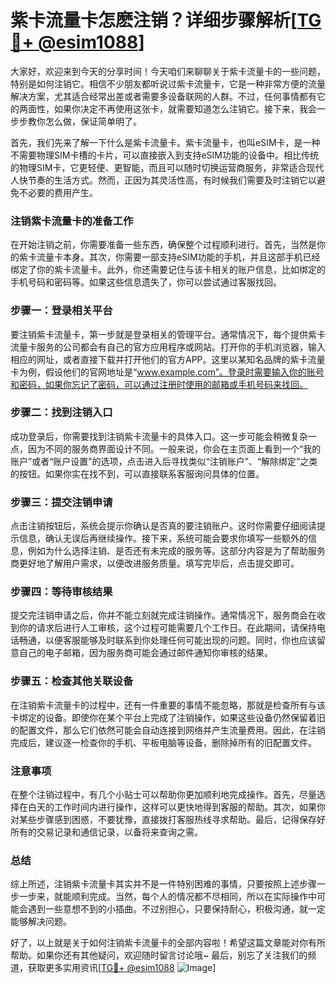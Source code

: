 # 紫卡流量卡怎麽注销？详细步骤解析[[TG💪+ @esim1088](https://t.me/s/esim1088)]

大家好，欢迎来到今天的分享时间！今天咱们来聊聊关于紫卡流量卡的一些问题，特别是如何注销它。相信不少朋友都听说过紫卡流量卡，它是一种非常方便的流量解决方案，尤其适合经常出差或者需要多设备联网的人群。不过，任何事情都有它的两面性，如果你决定不再使用这张卡，就需要知道怎么注销它。接下来，我会一步步教你怎么做，保证简单明了。

首先，我们先来了解一下什么是紫卡流量卡。紫卡流量卡，也叫eSIM卡，是一种不需要物理SIM卡槽的卡片，可以直接嵌入到支持eSIM功能的设备中。相比传统的物理SIM卡，它更轻便、更智能，而且可以随时切换运营商服务，非常适合现代人快节奏的生活方式。然而，正因为其灵活性高，有时候我们需要及时注销它以避免不必要的费用产生。

### 注销紫卡流量卡的准备工作

在开始注销之前，你需要准备一些东西，确保整个过程顺利进行。首先，当然是你的紫卡流量卡本身。其次，你需要一部支持eSIM功能的手机，并且这部手机已经绑定了你的紫卡流量卡。此外，你还需要记住与该卡相关的账户信息，比如绑定的手机号码和密码等。如果这些信息遗失了，你可以尝试通过客服找回。

### 步骤一：登录相关平台

要注销紫卡流量卡，第一步就是登录相关的管理平台。通常情况下，每个提供紫卡流量卡服务的公司都会有自己的官方应用程序或网站。打开你的手机浏览器，输入相应的网址，或者直接下载并打开他们的官方APP。这里以某知名品牌的紫卡流量卡为例，假设他们的官网地址是“www.example.com”。登录时需要输入你的账号和密码，如果你忘记了密码，可以通过注册时使用的邮箱或手机号码来找回。

### 步骤二：找到注销入口

成功登录后，你需要找到注销紫卡流量卡的具体入口。这一步可能会稍微复杂一点，因为不同的服务商界面设计不同。一般来说，你会在主页面上看到一个“我的账户”或者“账户设置”的选项，点击进入后寻找类似“注销账户”、“解除绑定”之类的按钮。如果你实在找不到，可以直接联系客服询问具体的位置。

### 步骤三：提交注销申请

点击注销按钮后，系统会提示你确认是否真的要注销账户。这时你需要仔细阅读提示信息，确认无误后再继续操作。接下来，系统可能会要求你填写一些额外的信息，例如为什么选择注销、是否还有未完成的服务等。这部分内容是为了帮助服务商更好地了解用户需求，以便改进服务质量。填写完毕后，点击提交即可。

### 步骤四：等待审核结果

提交完注销申请之后，你并不能立刻就完成注销操作。通常情况下，服务商会在收到你的请求后进行人工审核，这个过程可能需要几个工作日。在此期间，请保持电话畅通，以便客服能够及时联系到你处理任何可能出现的问题。同时，你也应该留意自己的电子邮箱，因为服务商可能会通过邮件通知你审核的结果。

### 步骤五：检查其他关联设备

在注销紫卡流量卡的过程中，还有一件重要的事情不能忽略，那就是检查所有与该卡绑定的设备。即使你在某个平台上完成了注销操作，如果这些设备仍然保留着旧的配置文件，那么它们依然可能会自动连接到网络并产生流量费用。因此，在注销完成后，建议逐一检查你的手机、平板电脑等设备，删除掉所有的旧配置文件。

### 注意事项

在整个注销过程中，有几个小贴士可以帮助你更加顺利地完成操作。首先，尽量选择在白天的工作时间内进行操作，这样可以更快地得到客服的帮助。其次，如果你对某些步骤感到困惑，不要犹豫，直接拨打客服热线寻求帮助。最后，记得保存好所有的交易记录和通信记录，以备将来查询之需。

### 总结

综上所述，注销紫卡流量卡其实并不是一件特别困难的事情，只要按照上述步骤一步一步来，就能顺利完成。当然，每个人的情况都不尽相同，所以在实际操作中可能会遇到一些意想不到的小插曲。不过别担心，只要保持耐心，积极沟通，就一定能够解决问题。

好了，以上就是关于如何注销紫卡流量卡的全部内容啦！希望这篇文章能对你有所帮助。如果你还有其他疑问，欢迎随时留言讨论哦~ 最后，别忘了关注我们的频道，获取更多实用资讯[[TG💪+ @esim1088](https://t.me/s/esim1088) ![Image](https://i.postimg.cc/4NQfJmqS/Snipaste-2025-05-13-00-14-12.png)]